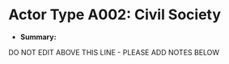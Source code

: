# Actor Type A002: Civil Society

* **Summary:** 

DO NOT EDIT ABOVE THIS LINE - PLEASE ADD NOTES BELOW